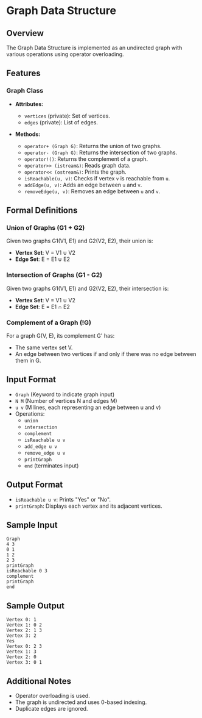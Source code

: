 # Graph Data Structure

## Overview
The Graph Data Structure is implemented as an undirected graph with various operations using operator overloading.

## Features
### Graph Class
- **Attributes:**
  - `vertices` (private): Set of vertices.
  - `edges` (private): List of edges.

- **Methods:**
  - `operator+ (Graph G)`: Returns the union of two graphs.
  - `operator- (Graph G)`: Returns the intersection of two graphs.
  - `operator!()`: Returns the complement of a graph.
  - `operator>> (istream&)`: Reads graph data.
  - `operator<< (ostream&)`: Prints the graph.
  - `isReachable(u, v)`: Checks if vertex `v` is reachable from `u`.
  - `addEdge(u, v)`: Adds an edge between `u` and `v`.
  - `removeEdge(u, v)`: Removes an edge between `u` and `v`.

## Formal Definitions
### Union of Graphs (G1 + G2)
Given two graphs G1(V1, E1) and G2(V2, E2), their union is:
- **Vertex Set**: V = V1 ∪ V2
- **Edge Set**: E = E1 ∪ E2

### Intersection of Graphs (G1 - G2)
Given two graphs G1(V1, E1) and G2(V2, E2), their intersection is:
- **Vertex Set**: V = V1 ∪ V2
- **Edge Set**: E = E1 ∩ E2

### Complement of a Graph (!G)
For a graph G(V, E), its complement G' has:
- The same vertex set V.
- An edge between two vertices if and only if there was no edge between them in G.

## Input Format
- `Graph` (Keyword to indicate graph input)
- `N M` (Number of vertices N and edges M)
- `u v` (M lines, each representing an edge between u and v)
- Operations:
  - `union`
  - `intersection`
  - `complement`
  - `isReachable u v`
  - `add_edge u v`
  - `remove_edge u v`
  - `printGraph`
  - `end` (terminates input)

## Output Format
- `isReachable u v`: Prints "Yes" or "No".
- `printGraph`: Displays each vertex and its adjacent vertices.

## Sample Input
```
Graph
4 3
0 1
1 2
2 3
printGraph
isReachable 0 3
complement
printGraph
end
```

## Sample Output
```
Vertex 0: 1
Vertex 1: 0 2
Vertex 2: 1 3
Vertex 3: 2
Yes
Vertex 0: 2 3
Vertex 1: 3
Vertex 2: 0
Vertex 3: 0 1
```

## Additional Notes
- Operator overloading is used.
- The graph is undirected and uses 0-based indexing.
- Duplicate edges are ignored.

